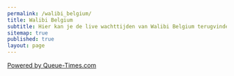 ```yaml
---
permalink: /walibi_belgium/
title: Walibi Belgium
subtitle: Hier kan je de live wachttijden van Walibi Belgium terugvinden.
sitemap: true
published: true
layout: page
---
```


<html>
<head>
<script id="Cookiebot" src="https://consent.cookiebot.com/uc.js" data-cbid="c28446f3-a71f-463a-aa45-61d022871281" data-blockingmode="auto" type="text/javascript"></script>

<!-- Google tag (gtag.js) -->
<script async src="https://www.googletagmanager.com/gtag/js?id=G-2VNWEQRXBG"></script>
<script>
  window.dataLayer = window.dataLayer || [];
  function gtag(){dataLayer.push(arguments);}
  gtag('js', new Date());

  gtag('config', 'G-2VNWEQRXBG');
</script>

</head>

<body>
<div id="queue-times">
</div>
<script src="walibi_be.js"></script>
<p><a href="https://www.queue-times.com" target="_blank">Powered by Queue-Times.com</a></p>

</body>
</html>
